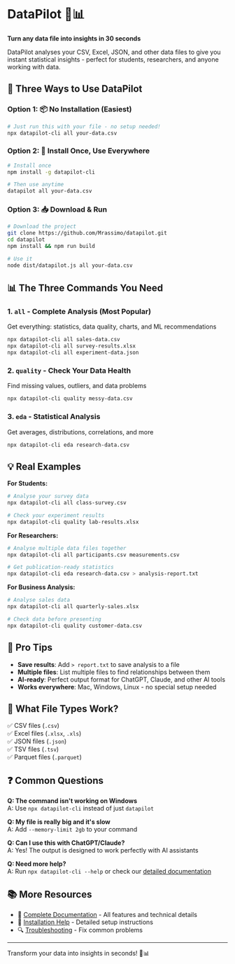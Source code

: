 # DataPilot 🚁📊
**Turn any data file into insights in 30 seconds**

DataPilot analyses your CSV, Excel, JSON, and other data files to give you instant statistical insights - perfect for students, researchers, and anyone working with data.

## 🚀 Three Ways to Use DataPilot

### Option 1: 📦 **No Installation** (Easiest)
```bash
# Just run this with your file - no setup needed!
npx datapilot-cli all your-data.csv
```

### Option 2: 🔧 **Install Once, Use Everywhere**
```bash
# Install once
npm install -g datapilot-cli

# Then use anytime
datapilot all your-data.csv
```

### Option 3: 📥 **Download & Run**
```bash
# Download the project
git clone https://github.com/Mrassimo/datapilot.git
cd datapilot
npm install && npm run build

# Use it
node dist/datapilot.js all your-data.csv
```

## 📊 The Three Commands You Need

### 1. `all` - Complete Analysis (Most Popular)
Get everything: statistics, data quality, charts, and ML recommendations
```bash
npx datapilot-cli all sales-data.csv
npx datapilot-cli all survey-results.xlsx
npx datapilot-cli all experiment-data.json
```

### 2. `quality` - Check Your Data Health
Find missing values, outliers, and data problems
```bash
npx datapilot-cli quality messy-data.csv
```

### 3. `eda` - Statistical Analysis
Get averages, distributions, correlations, and more
```bash
npx datapilot-cli eda research-data.csv
```

## 💡 Real Examples

**For Students:**
```bash
# Analyse your survey data
npx datapilot-cli all class-survey.csv

# Check your experiment results
npx datapilot-cli quality lab-results.xlsx
```

**For Researchers:**
```bash
# Analyse multiple data files together
npx datapilot-cli all participants.csv measurements.csv

# Get publication-ready statistics
npx datapilot-cli eda research-data.csv > analysis-report.txt
```

**For Business Analysis:**
```bash
# Analyse sales data
npx datapilot-cli all quarterly-sales.xlsx

# Check data before presenting
npx datapilot-cli quality customer-data.csv
```

## 🎯 Pro Tips

- **Save results**: Add `> report.txt` to save analysis to a file
- **Multiple files**: List multiple files to find relationships between them
- **AI-ready**: Perfect output format for ChatGPT, Claude, and other AI tools
- **Works everywhere**: Mac, Windows, Linux - no special setup needed

## 🔧 What File Types Work?

✅ CSV files (`.csv`)  
✅ Excel files (`.xlsx`, `.xls`)  
✅ JSON files (`.json`)  
✅ TSV files (`.tsv`)  
✅ Parquet files (`.parquet`)  

## ❓ Common Questions

**Q: The command isn't working on Windows**  
A: Use `npx datapilot-cli` instead of just `datapilot`

**Q: My file is really big and it's slow**  
A: Add `--memory-limit 2gb` to your command

**Q: Can I use this with ChatGPT/Claude?**  
A: Yes! The output is designed to work perfectly with AI assistants

**Q: Need more help?**  
A: Run `npx datapilot-cli --help` or check our [detailed documentation](FULL-README.md)

## 📚 More Resources

- 📖 [Complete Documentation](FULL-README.md) - All features and technical details
- 🔧 [Installation Help](docs/INSTALLATION.md) - Detailed setup instructions  
- 🔍 [Troubleshooting](docs/TROUBLESHOOTING.md) - Fix common problems

---
Transform your data into insights in seconds! 🚁📊